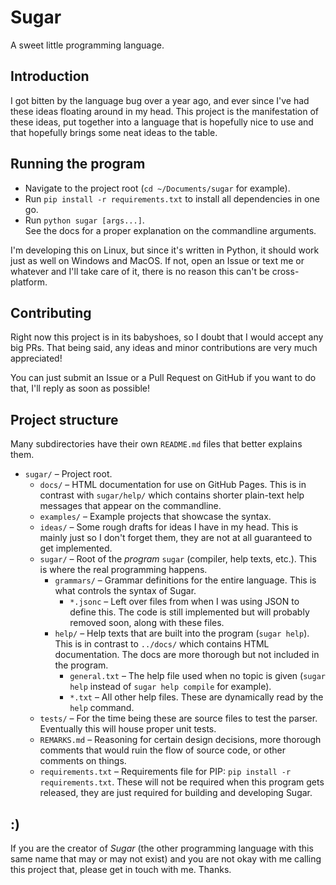 # Sugar
A sweet little programming language.

## Introduction
I got bitten by the language bug over a year ago,
and ever since I've had these ideas floating around in my head.
This project is the manifestation of these ideas,
put together into a language that is hopefully nice to use
and that hopefully brings some neat ideas to the table.

## Running the program
* Navigate to the project root (`cd ~/Documents/sugar` for example).
* Run `pip install -r requirements.txt` to install all dependencies in one go.
* Run `python sugar [args...]`.  
  See the docs for a proper explanation on the commandline arguments.

I'm developing this on Linux, but since it's written in Python,
it should work just as well on Windows and MacOS.
If not, open an Issue or text me or whatever and I'll take care of it,
there is no reason this can't be cross-platform.

## Contributing
Right now this project is in its babyshoes,
so I doubt that I would accept any big PRs.
That being said, any ideas and minor contributions are very much appreciated!

You can just submit an Issue or a Pull Request on GitHub if you want to do that,
I'll reply as soon as possible!

## Project structure
Many subdirectories have their own `README.md` files that better explains them.

* `sugar/` – Project root.
  * `docs/` – HTML documentation for use on GitHub Pages.
    This is in contrast with `sugar/help/` which contains shorter plain-text
    help messages that appear on the commandline.
  * `examples/` – Example projects that showcase the syntax.
  * `ideas/` – Some rough drafts for ideas I have in my head.
    This is mainly just so I don't forget them,
    they are not at all guaranteed to get implemented.
  * `sugar/` – Root of the _program_ `sugar` (compiler, help texts, etc.).
    This is where the real programming happens.
    * `grammars/` – Grammar definitions for the entire language.
      This is what controls the syntax of Sugar.
      * `*.jsonc` – Left over files from when I was using JSON to define this.
        The code is still implemented but will probably removed soon,
        along with these files.
    * `help/` – Help texts that are built into the program (`sugar help`).
      This is in contrast to `../docs/` which contains HTML documentation.
      The docs are more thorough but not included in the program.
      * `general.txt` – The help file used when no topic is given
        (`sugar help` instead of `sugar help compile` for example).
      * `*.txt` – All other help files.
        These are dynamically read by the `help` command.
  * `tests/` – For the time being these are source files to test the parser.
    Eventually this will house proper unit tests.
  * `REMARKS.md` – Reasoning for certain design decisions,
    more thorough comments that would ruin the flow of source code,
    or other comments on things.
  * `requirements.txt` – Requirements file for PIP:
    `pip install -r requirements.txt`.
    These will not be required when this program gets released,
    they are just required for building and developing Sugar.


## :)
If you are the creator of _Sugar_
(the other programming language with this same name that may or may not exist)
and you are not okay with me calling this project that,
please get in touch with me. Thanks.
